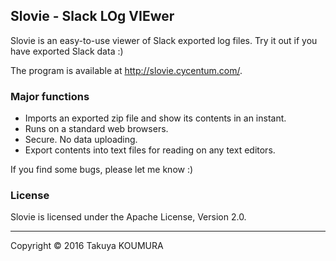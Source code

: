 ## Slovie - Slack LOg VIEwer

Slovie is an easy-to-use viewer of  Slack exported log files.
Try it out if you have exported Slack data :)

The program is available at http://slovie.cycentum.com/.

### Major functions
 - Imports an exported zip file and show its contents in an instant.
 - Runs on a standard web browsers.
 - Secure. No data uploading.
 - Export contents into text files for reading on any text editors.

If you find some bugs, please let me know :)

### License
Slovie is licensed under the Apache License, Version 2.0.

---
Copyright &copy; 2016 Takuya KOUMURA
